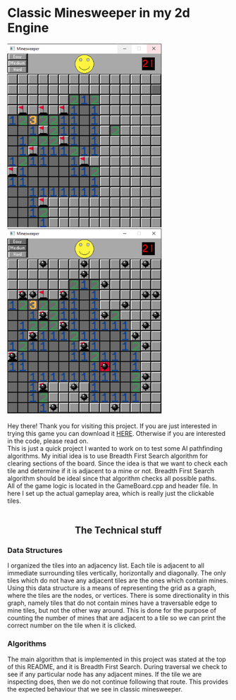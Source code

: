 # Classic Minesweeper in my 2d Engine
<div>
      <img src="https://github.com/Wyatt-Ritchie/Minesweeper/blob/master/README_images/Minesweeper_example.PNG" alt="Minesweeper In Progress" width="350"/>
      <img src="https://github.com/Wyatt-Ritchie/Minesweeper/blob/master/README_images/Minesweeper_example_2.PNG" alt="Minesweeper Lost" width="350"/>
</div>

<br>
Hey there! Thank you for visiting this project. If you are just interested in trying this game you can download it <a href="https://wyattritchie.itch.io/classic-minesweeper">HERE</a>. Otherwise if you are interested in the code, please read on.
<br>
This is just a quick project I wanted to work on to test some AI pathfinding algorithms. My initial idea is to use Breadth First Search algorithm for clearing sections of the board. Since the idea is that we want to check each tile and determine if it is adjacent to a mine or not. Breadth First Search algorithm should be ideal since that algorithm checks all possible paths. 
<br>
All of the game logic is located in the GameBoard.cpp and header file. In here I set up the actual gameplay area, which is really just the clickable tiles. <br><br>
<h2 align='center'>The Technical stuff</h1>
<h3>Data Structures</h3>
<p>I organized the tiles into an adjacency list. Each tile is adjacent to all immediate surrounding tiles vertically, horizontally and diagonally. The only tiles which do not have any adjacent tiles are the ones which contain mines. Using this data structure is a means of representing the grid as a graph, where the tiles are the nodes, or vertices. There is some directionality in this graph, namely tiles that do not contain mines have a traversable edge to mine tiles, but not the other way around. This is done for the purpose of counting the number of mines that are adjacent to a tile so we can print the correct number on the tile when it is clicked.</p>
<h3>Algorithms</h3>
<p>The main algorithm that is implemented in this project was stated at the top of this README, and it is Breadth First Search. During traversal we check to see if any particular node has any adjacent mines. If the tile we are inspecting does, then we do not continue following that route. This provides the expected behaviour that we see in classic minesweeper. </p>
      

